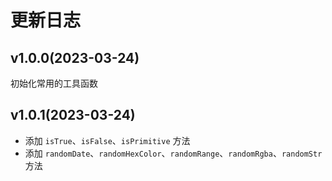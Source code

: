 # 更新日志

## v1.0.0(2023-03-24)

初始化常用的工具函数

## v1.0.1(2023-03-24)

- 添加 `isTrue`、`isFalse`、`isPrimitive` 方法
- 添加 `randomDate`、`randomHexColor`、`randomRange`、`randomRgba`、`randomStr` 方法
